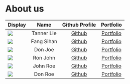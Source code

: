 # About us

Display |    Name    | Github Profile | Portfolio 
--------|:----------:|:--------------:|:---------:
![](https://via.placeholder.com/100.png?text=Photo) | Tanner Lie | [Github](https://github.com/) | [Portfolio](docs/team/johndoe.md)
![](https://via.placeholder.com/100.png?text=Photo) | Fang Sihan | [Github](https://github.com/) | [Portfolio](docs/team/johndoe.md)
![](https://via.placeholder.com/100.png?text=Photo) |  Don Joe   | [Github](https://github.com/) | [Portfolio](docs/team/johndoe.md)
![](https://via.placeholder.com/100.png?text=Photo) |  Ron John  | [Github](https://github.com/) | [Portfolio](docs/team/johndoe.md)
![](https://via.placeholder.com/100.png?text=Photo) |  John Roe  | [Github](https://github.com/) | [Portfolio](docs/team/johndoe.md)
![](https://via.placeholder.com/100.png?text=Photo) |  Don Roe   | [Github](https://github.com/) | [Portfolio](docs/team/johndoe.md)
